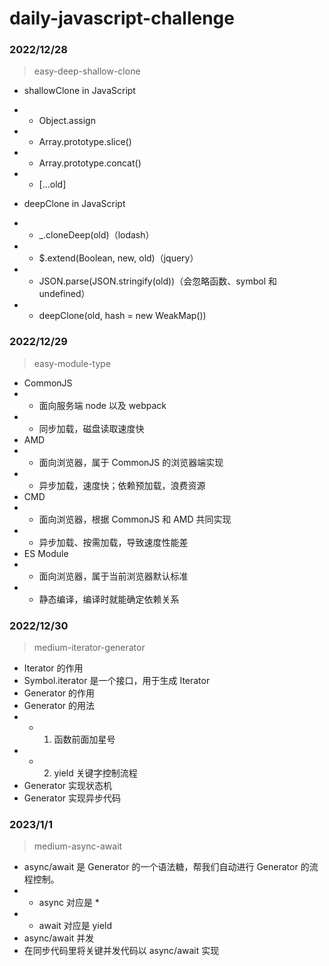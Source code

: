 # daily-javascript-challenge

### 2022/12/28

> easy-deep-shallow-clone

- shallowClone in JavaScript
- - Object.assign
- - Array.prototype.slice()
- - Array.prototype.concat()
- - [...old]

- deepClone in JavaScript
- - \_.cloneDeep(old)（lodash）
- - $.extend(Boolean, new, old)（jquery）
- - JSON.parse(JSON.stringify(old))（会忽略函数、symbol 和 undefined）
- - deepClone(old, hash = new WeakMap())

### 2022/12/29

> easy-module-type

- CommonJS
- - 面向服务端 node 以及 webpack
- - 同步加载，磁盘读取速度快
- AMD
- - 面向浏览器，属于 CommonJS 的浏览器端实现
- - 异步加载，速度快；依赖预加载，浪费资源
- CMD
- - 面向浏览器，根据 CommonJS 和 AMD 共同实现
- - 异步加载、按需加载，导致速度性能差
- ES Module
- - 面向浏览器，属于当前浏览器默认标准
- - 静态编译，编译时就能确定依赖关系

### 2022/12/30

> medium-iterator-generator

- Iterator 的作用
- Symbol.iterator 是一个接口，用于生成 Iterator
- Generator 的作用
- Generator 的用法
- - 1. 函数前面加星号
- - 2. yield 关键字控制流程
- Generator 实现状态机
- Generator 实现异步代码

### 2023/1/1

> medium-async-await

- async/await 是 Generator 的一个语法糖，帮我们自动进行 Generator 的流程控制。
- - async 对应是 *
- - await 对应是 yield
- async/await 并发
- 在同步代码里将关键并发代码以 async/await 实现